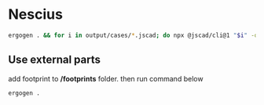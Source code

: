 # Nescius

```bash
ergogen . && for i in output/cases/*.jscad; do npx @jscad/cli@1 "$i" -of stla; done
```

## Use external parts

add footprint to **/footprints** folder. then run command below

```bash
ergogen .
```
